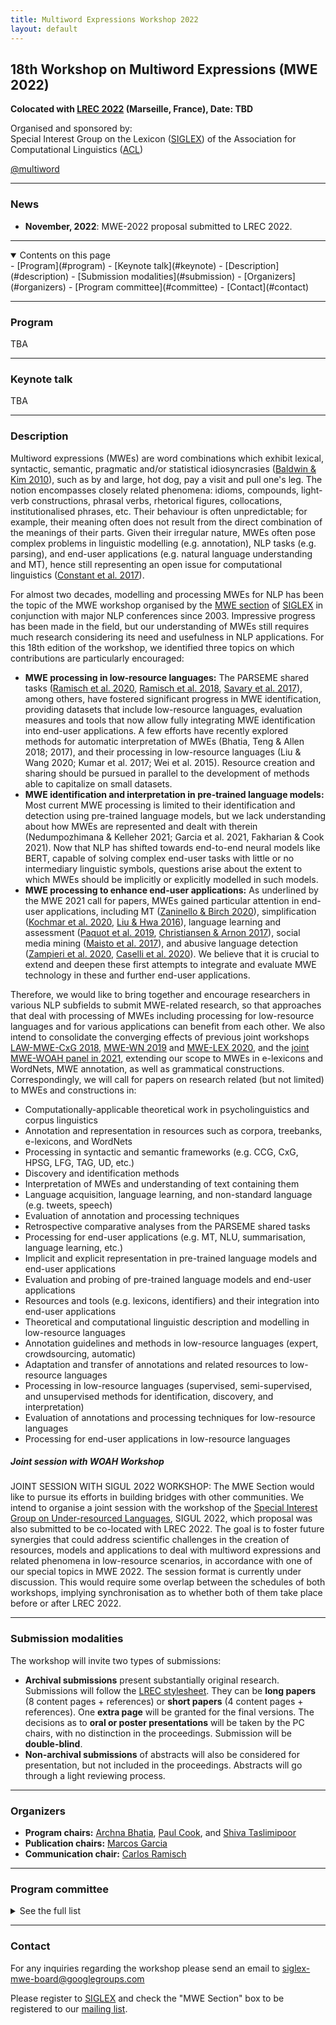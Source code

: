 ```yaml
---
title: Multiword Expressions Workshop 2022
layout: default
---
```


<!-- * TOC
{:toc} -->

## 18th Workshop on Multiword Expressions (MWE 2022)
**Colocated with [LREC 2022](https://lrec2022.lrec-conf.org/) (Marseille, France), Date: TBD**

Organised and sponsored by:\
Special Interest Group on the Lexicon ([SIGLEX](http://www.siglex.org/)) of the Association for Computational Linguistics ([ACL](https://www.aclweb.org/portal/))

<a href="https://twitter.com/multiword?ref_src=twsrc%5Etfw" class="twitter-follow-button" data-size="large" data-show-screen-name="true" data-show-count="false">@multiword</a><script async src="https://platform.twitter.com/widgets.js" charset="utf-8"></script>

-----

### News

* **November, 2022**: MWE-2022 proposal submitted to LREC 2022.

-----

<details open markdown="block">
  <summary>
    Contents on this page
  </summary>
- [Program](#program)
- [Keynote talk](#keynote)
<!---- [Accepted papers](#papers)--->
- [Description](#description)
- [Submission modalities](#submission)
- [Organizers](#organizers)
- [Program committee](#committee)
- [Contact](#contact)
</details>

-----

### <a name="program"> Program </a>
TBA

-----

### <a name="keynote"> Keynote talk </a>
TBA

-----

<!---### <a name="papers"> Accepted papers </a>--->

### <a name="description"> Description </a>

Multiword expressions (MWEs) are word combinations which exhibit lexical, syntactic, semantic, pragmatic and/or statistical idiosyncrasies ([Baldwin &amp; Kim 2010](https://people.eng.unimelb.edu.au/tbaldwin/pubs/handbook2009.pdf)), such as by and large, hot dog, pay a visit and pull one's leg. The notion encompasses closely related phenomena: idioms, compounds, light-verb constructions, phrasal verbs, rhetorical figures, collocations, institutionalised phrases, etc. Their behaviour is often unpredictable; for example, their meaning often does not result from the direct combination of the meanings of their parts. Given their irregular nature, MWEs often pose complex problems in linguistic modelling (e.g. annotation), NLP tasks (e.g. parsing), and end-user applications (e.g. natural language understanding and MT), hence still representing an open issue for computational linguistics ([Constant et al. 2017](https://www.aclweb.org/anthology/J17-4005/)).

For almost two decades, modelling and processing MWEs for NLP has been the topic of the MWE workshop organised by the [MWE section](https://multiword.org/) of [SIGLEX](http://www.siglex.org/) in conjunction with major NLP conferences since 2003. Impressive progress has been made in the field, but our understanding of MWEs still requires much research considering its need and usefulness in NLP applications. For this 18th edition of the workshop, we identified three topics on which contributions are particularly encouraged:

- **MWE processing in low-resource languages:** The PARSEME shared tasks ([Ramisch et al. 2020](https://www.aclweb.org/anthology/2020.mwe-1.14/), [Ramisch et al. 2018](https://www.aclweb.org/anthology/W18-4925/), [Savary et al. 2017](https://www.aclweb.org/anthology/W17-1704/)), among others, have fostered significant progress in MWE identification, providing datasets that include low-resource languages, evaluation measures and tools that now allow fully integrating MWE identification into end-user applications. A few efforts have recently explored methods for automatic interpretation of MWEs (Bhatia, Teng & Allen 2018; 2017), and their processing in low-resource languages (Liu & Wang 2020; Kumar et al. 2017; Wei et al. 2015). Resource creation and sharing should be pursued in parallel to the development of methods able to capitalize on small datasets.
- **MWE identification and interpretation in pre-trained language models:** Most current MWE processing is limited to their identification and detection using pre-trained language models, but we lack understanding about how MWEs are represented and dealt with therein (Nedumpozhimana & Kelleher 2021; Garcia et al. 2021, Fakharian & Cook 2021). Now that NLP has shifted towards end-to-end neural models like BERT, capable of solving complex end-user tasks with little or no intermediary linguistic symbols, questions arise about the extent to which MWEs should be implicitly or explicitly modelled in such models.
- **MWE processing to enhance end-user applications:** As underlined by the MWE 2021 call for papers, MWEs gained particular attention in end-user applications, including MT ([Zaninello &amp; Birch 2020](https://www.aclweb.org/anthology/2020.lrec-1.471/)), simplification ([Kochmar et al. 2020](https://www.aclweb.org/anthology/2020.lrec-1.545/), [Liu &amp; Hwa 2016](https://www.aclweb.org/anthology/N16-1040/)), language learning and assessment ([Paquot et al. 2019](https://dial.uclouvain.be/pr/boreal/object/boreal:226339), [Christiansen &amp; Arnon 2017](https://doi.org/10.1111/tops.12274)), social media mining ([Maisto et al. 2017](https://doi.org/10.4000/books.aaccademia.2441)), and abusive language detection ([Zampieri et al. 2020](https://www.aclweb.org/anthology/2020.semeval-1.188/), [Caselli et al. 2020](https://www.aclweb.org/anthology/2020.lrec-1.760/)). We believe that it is crucial to extend and deepen these first attempts to integrate and evaluate MWE technology in these and further end-user applications.

Therefore, we would like to bring together and encourage researchers in various NLP subfields to submit MWE-related research, so that approaches that deal with processing of MWEs including processing for low-resource languages and for various applications can benefit from each other. We also intend to consolidate the converging effects of previous joint workshops [LAW-MWE-CxG 2018](http://multiword.sourceforge.net/lawmwecxg2018/), [MWE-WN 2019](http://multiword.sourceforge.net/mwewn2019/) and [MWE-LEX 2020](http://multiword.sourceforge.net/mwelex2020/), and the [joint MWE-WOAH panel in 2021](https://multiword.org/mwe2021/#program), extending our scope to MWEs in e-lexicons and WordNets, MWE annotation, as well as grammatical constructions. Correspondingly, we will call for papers on research related (but not limited) to MWEs and constructions in:
- Computationally-applicable theoretical work in psycholinguistics and corpus linguistics
- Annotation and representation in resources such as corpora, treebanks, e-lexicons, and WordNets
- Processing in syntactic and semantic frameworks (e.g. CCG, CxG, HPSG, LFG, TAG, UD, etc.)
- Discovery and identification methods
- Interpretation of MWEs and understanding of text containing them
- Language acquisition, language learning, and non-standard language (e.g. tweets, speech)
- Evaluation of annotation and processing techniques
- Retrospective comparative analyses from the PARSEME shared tasks
- Processing for end-user applications (e.g. MT, NLU, summarisation, language learning, etc.)
- Implicit and explicit representation in pre-trained language models and end-user applications
- Evaluation and probing of pre-trained language models and end-user applications
- Resources and tools (e.g. lexicons, identifiers) and their integration into end-user applications
- Theoretical and computational linguistic description and modelling in low-resource languages
- Annotation guidelines and methods in low-resource languages (expert, crowdsourcing, automatic)
- Adaptation and transfer of annotations and related resources to low-resource languages
- Processing in low-resource languages (supervised, semi-supervised, and unsupervised methods for identification, discovery, and interpretation)
- Evaluation of annotations and processing techniques for low-resource languages
- Processing for end-user applications in low-resource languages

##### Joint session with WOAH Workshop

JOINT SESSION WITH SIGUL 2022 WORKSHOP: The MWE Section would like to pursue its efforts in building bridges with other communities. We intend to organise a joint session with the workshop of the [Special Interest Group on Under-resourced Languages](http://www.elra.info/en/sig/sigul/), SIGUL 2022, which proposal was also submitted to be co-located with LREC 2022. The goal is to foster future synergies that could address scientific challenges in the creation of resources, models and applications to deal with multiword expressions and related phenomena in low-resource scenarios, in accordance with one of our special topics in MWE 2022.  The session format is currently under discussion. This would require some overlap between the schedules of both workshops, implying synchronisation as to whether both of them take place before or after LREC 2022.

-----

### <a name="submission"> Submission modalities </a>
The workshop will invite two types of submissions:
- **Archival submissions** present substantially original research. Submissions will follow the [LREC stylesheet](https://lrec2022.lrec-conf.org/en/submission2022/authors-kit/). They can be **long papers** (8 content pages + references) or **short papers** (4 content pages + references). One **extra page** will be granted for the final versions. The decisions as to **oral or poster presentations** will be taken by the PC chairs, with no distinction in the proceedings. Submission will be **double-blind**.
- **Non-archival submissions** of abstracts will also be considered for presentation, but not included in the proceedings. Abstracts will go through a light reviewing process.

-----

### <a name="organizers"> Organizers </a>

- **Program chairs:** [Archna Bhatia](https://www.ihmc.us/groups/abhatia/),
[Paul Cook](http://cs.unb.ca/~ccook1/), and [Shiva Taslimipoor](https://shivaat.github.io/)
- **Publication chairs:** [Marcos Garcia](http://www.grupolys.org/~marcos/)
- **Communication chair:** [Carlos Ramisch](https://pageperso.lis-lab.fr/carlos.ramisch/)

-----

### <a name="committee"> Program committee </a>

<details markdown="block">
  <summary>
    See the full list
  </summary>

  - Tim Baldwin, University of Melbourne (Australia)
  - Verginica Barbu Mititelu, Romanian Academy (Romania)
  - Francis Bond, Nanyang Technological University (Singapore)
  - Claire Bonial, U.S. Army Research Laboratory (USA)
  - Tiberiu Boroș, Adobe (Romania)
  - Marie Candito, Paris Diderot University (France)
  - Anastasia Christofidou, Academy of Athens (Greece)
  - Ken Church, IBM Research (USA)
  - Matthieu Constant, Université de Lorraine (France)
  - Monika Czerepowicka, University of Warmia and Mazury (Poland)
  - Myriam de Lhonneux, University of Copenhagen (Denmark)
  - Gaël Dias, University of Caen Basse-Normandie (France)
  - Gülşen Eryiğit, Istanbul Technical University (Turkey)
  - Meghdad Farahmand, University of Geneva (Switzerland)
  - Christiane Fellbaum, Princeton University (USA)
  - Joaquim Ferreira da Silva, New University of Lisbon (Portugal)
  - Aggeliki Fotopoulou, ILSP/RC "Athena" (Greece)
  - Voula Giouli, Institute for Language and Speech Processing (Greece)
  - Stefan Th. Gries, University of California (USA)
  - Uxoa Iñurrieta, University of the Basque Country (Spain)
  - Diptesh Kanojia, IIT Bombay (India)
  - Ioannis Korkontzelos, Edge Hill University (UK)
  - Cvetana Krstev, University of Belgrade (Serbia)
  - Eric Laporte, University Paris-Est Marne-la-Vallee (France)
  - Timm Lichte, University of Duesseldorf (Germany)
  - Irina Lobzhanidze, Ilia State University (Georgia)
  - Teresa Lynn, ADAPT Centre (Ireland)
  - Gunn Inger Lyse Samdal, University of Bergen (Norway)
  - Stella Markantonatou, Institute for Language and Speech Processing (Greece)
  - Yuji Matsumoto, Nara Institute of Science and Technology (Japan)
  - Jan Odijk, University of Utrecht (Netherlands)
  - Haris Papageorgiou, Institute for Language and Speech Processing (Greece)
  - Yannick Parmentier, Université d'Orléans (France)
  - Pavel Pecina, Charles University (Czech Republic)
  - Ted Pedersen, University of Minnesota (USA)
  - Scott Piao, Lancaster University (UK)
  - Alain Polguère, Université de Lorraine (France); Livy Real, B2W (Brazil)
  - Fatiha Sadat, Université du Québec à Montréal (Canada)
  - Magali Sanches Duran, University of São Paulo (Brazil)
  - Sabine Schulte im Walde, University of Stuttgart (Germany)
  - Matthew Shardlow, Manchester Metropolitan University (UK)
  - Ivelina Stoyanova, Bulgarian Academy of Sciences (Bulgaria)
  - Pavel Straňák, Charles University (Czech Republic)
  - Stan Szpakowicz, University of Ottawa (Canada)
  - Carole Tiberius, Dutch Language Institute (Netherlands)
  - Beata Trawinski, Institut für Deutsche Sprache Mannheim (Germany)
  - Zdeňka Urešová, Charles University (Czech Republic)
  - Ruben Urizar, University of the Basque Country (Spain)
  - Lonneke van der Plas, University of Malta (Malta)
  - Veronika Vincze, Hungarian Academy of Sciences (Hungary)
  - Martin Volk, University of Zürich (Switzerland)
  - Zeerak Waseem, University of Sheffield (UK)
  - Marion Weller-Di Marco, Ludwig Maximilian University of Munich (Germany)
  - Jelena Mitrović, University of Passau (Germany)
  - Petya Osenova , Bulgarian Academy of Sciences (Bulgaria)
  - Ashwini Vaidya, Indian Institute of Technology (India).
</details>

-----

### <a name="contact"> Contact </a>

For any inquiries regarding the workshop please send an email to [siglex-mwe-board@googlegroups.com ](siglex-mwe-board@googlegroups.com )

Please register to [SIGLEX](../organization/members) and check the "MWE Section" box to be registered to our [mailing list](../mailinglist).
